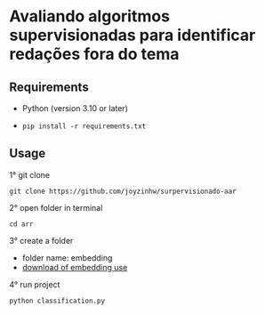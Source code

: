# Avaliando algoritmos supervisionadas para identificar redações fora do tema

## Requirements

* Python (version 3.10 or later)
* ```
  pip install -r requirements.txt
  ```

## Usage

1° git clone

```
git clone https://github.com/joyzinhw/surpervisionado-aar
```

2° open folder in terminal

```
cd arr
```

3° create a folder

* folder name: embedding
* [download of embedding use](https://drive.google.com/file/d/1NCsqdJAxNb7xV8J8SWFr4mhCHfcf14D-/view?usp=sharing)

4° run project

```
python classification.py
```

